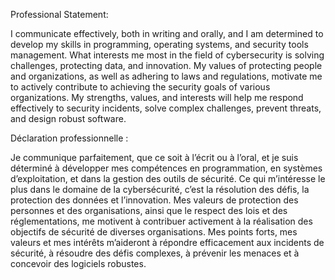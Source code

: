 Professional Statement:

I communicate effectively, both in writing and orally, and I am determined to develop my skills in programming, operating systems, and security tools management. What interests me most in the field of cybersecurity is solving challenges, protecting data, and innovation. My values of protecting people and organizations, as well as adhering to laws and regulations, motivate me to actively contribute to achieving the security goals of various organizations. My strengths, values, and interests will help me respond effectively to security incidents, solve complex challenges, prevent threats, and design robust software.





Déclaration professionnelle :

Je communique parfaitement, que ce soit à l’écrit ou à l’oral, et je suis déterminé à développer mes compétences en programmation, en systèmes d’exploitation, et dans la gestion des outils de sécurité. Ce qui m’intéresse le plus dans le domaine de la cybersécurité, c’est la résolution des défis, la protection des données et l’innovation. Mes valeurs de protection des personnes et des organisations, ainsi que le respect des lois et des réglementations, me motivent à contribuer activement à la réalisation des objectifs de sécurité de diverses organisations. Mes points forts, mes valeurs et mes intérêts m’aideront à répondre efficacement aux incidents de sécurité, à résoudre des défis complexes, à prévenir les menaces et à concevoir des logiciels robustes.

